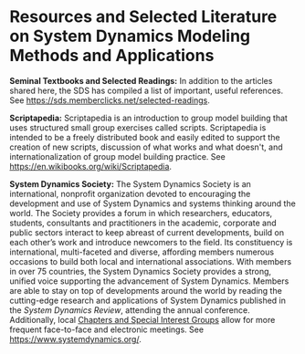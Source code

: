 # Resources and Selected Literature on System Dynamics Modeling Methods and Applications

<b>Seminal Textbooks and Selected Readings:</b> In addition to the articles shared here, the SDS has compiled a list of important, useful references. See https://sds.memberclicks.net/selected-readings. 

<b>Scriptapedia:</b> Scriptapedia is an introduction to group model building that uses structured small group exercises called scripts. Scriptapedia is intended to be a freely distributed book and easily edited to support the creation of new scripts, discussion of what works and what doesn't, and internationalization of group model building practice. See https://en.wikibooks.org/wiki/Scriptapedia.

<b>System Dynamics Society:</b> The System Dynamics Society is an international, nonprofit organization devoted to encouraging the development and use of System Dynamics and systems thinking around the world. The Society provides a forum in which researchers, educators, students, consultants and practitioners in the academic, corporate and public sectors interact to keep abreast of current developments, build on each other’s work and introduce newcomers to the field. Its constituency is international, multi-faceted and diverse, affording members numerous occasions to build both local and international associations. With members in over 75 countries, the System Dynamics Society provides a strong, unified voice supporting the advancement of System Dynamics. Members are able to stay on top of developments around the world by reading the cutting-edge research and applications of System Dynamics published in the <i>System Dynamics Review</i>, attending the annual conference. Additionally, local <u>Chapters and Special Interest Groups</u> allow for more frequent face-to-face and electronic meetings. See https://www.systemdynamics.org/.

